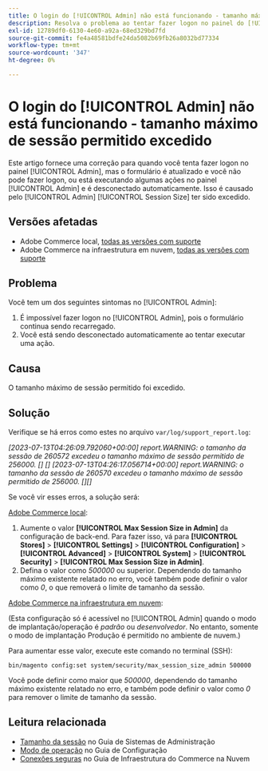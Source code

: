 ```yaml
---
title: O login do [!UICONTROL Admin] não está funcionando - tamanho máximo de sessão permitido excedido
description: Resolva o problema ao tentar fazer logon no painel do [!UICONTROL Admin] e o formulário for atualizado e você não conseguir fazer logon.
exl-id: 12789df0-6130-4e60-a92a-68ed329bd7fd
source-git-commit: fe4a48581bdfe24da5082b69fb26a8032bd77334
workflow-type: tm+mt
source-wordcount: '347'
ht-degree: 0%

---
```


# O login do [!UICONTROL Admin] não está funcionando - tamanho máximo de sessão permitido excedido

Este artigo fornece uma correção para quando você tenta fazer logon no painel [!UICONTROL Admin], mas o formulário é atualizado e você não pode fazer logon, ou está executando algumas ações no painel [!UICONTROL Admin] e é desconectado automaticamente.
Isso é causado pelo [!UICONTROL Admin] [!UICONTROL Session Size] ter sido excedido.

## Versões afetadas

* Adobe Commerce local, [todas as versões com suporte](https://www.adobe.com/content/dam/cc/en/legal/terms/enterprise/pdfs/Adobe-Commerce-Software-Lifecycle-Policy.pdf)
* Adobe Commerce na infraestrutura em nuvem, [todas as versões com suporte](https://www.adobe.com/content/dam/cc/en/legal/terms/enterprise/pdfs/Adobe-Commerce-Software-Lifecycle-Policy.pdf)

## Problema

Você tem um dos seguintes sintomas no [!UICONTROL Admin]:

1. É impossível fazer logon no [!UICONTROL Admin], pois o formulário continua sendo recarregado.
1. Você está sendo desconectado automaticamente ao tentar executar uma ação.

## Causa

O tamanho máximo de sessão permitido foi excedido.

## Solução

Verifique se há erros como estes no arquivo `var/log/support_report.log`:

*[2023-07-13T04:26:09.792060+00:00] report.WARNING: o tamanho da sessão de 260572 excedeu o tamanho máximo de sessão permitido de 256000. [] []
[2023-07-13T04:26:17.056714+00:00] report.WARNING: o tamanho da sessão de 260570 excedeu o tamanho máximo de sessão permitido de 256000. [][]*

Se você vir esses erros, a solução será:

<u>Adobe Commerce local</u>:
1. Aumente o valor **[!UICONTROL Max Session Size in Admin]** da configuração de back-end. Para fazer isso, vá para **[!UICONTROL Stores]** > **[!UICONTROL Settings]** > **[!UICONTROL Configuration]** > **[!UICONTROL Advanced]** > **[!UICONTROL System]** > **[!UICONTROL Security]** > **[!UICONTROL Max Session Size in Admin]**.
1. Defina o valor como *500000* ou superior. Dependendo do tamanho máximo existente relatado no erro, você também pode definir o valor como *0*, o que removerá o limite de tamanho da sessão.

<u>Adobe Commerce na infraestrutura em nuvem</u>:

(Esta configuração só é acessível no [!UICONTROL Admin] quando o modo de implantação/operação é *padrão* ou *desenvolvedor*. No entanto, somente o modo de implantação Produção é permitido no ambiente de nuvem.)

Para aumentar esse valor, execute este comando no terminal (SSH):

```ssh
bin/magento config:set system/security/max_session_size_admin 500000
```

Você pode definir como maior que *500000*, dependendo do tamanho máximo existente relatado no erro, e também pode definir o valor como *0* para remover o limite de tamanho da sessão.

## Leitura relacionada

* [Tamanho da sessão](https://experienceleague.adobe.com/en/docs/commerce-admin/systems/security/security-session-management#admin-sessions) no Guia de Sistemas de Administração
* [Modo de operação](https://experienceleague.adobe.com/en/docs/commerce-operations/configuration-guide/cli/set-mode) no Guia de Configuração
* [Conexões seguras](https://experienceleague.adobe.com/en/docs/commerce-cloud-service/user-guide/develop/secure-connections) no Guia de Infraestrutura do Commerce na Nuvem
